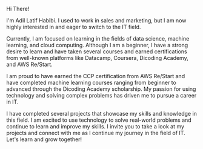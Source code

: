 Hi There!

I'm Adil Latif Habibi. I used to work in sales and marketing, but I am now highly interested in and eager to switch to the IT field.

Currently, I am focused on learning in the fields of data science, machine learning, and cloud computing. Although I am a beginner, I have a strong desire to learn and have taken several courses and earned certifications from well-known platforms like Datacamp, Coursera, Dicoding Academy, and AWS Re/Start.

I am proud to have earned the CCP certification from AWS Re/Start and have completed machine learning courses ranging from beginner to advanced through the Dicoding Academy scholarship. My passion for using technology and solving complex problems has driven me to pursue a career in IT.

I have completed several projects that showcase my skills and knowledge in this field. I am excited to use technology to solve real-world problems and continue to learn and improve my skills.
I invite you to take a look at my projects and connect with me as I continue my journey in the field of IT. Let's learn and grow together!

<!---
alhabibii/alhabibii is a ✨ special ✨ repository because its `README.md` (this file) appears on your GitHub profile.
You can click the Preview link to take a look at your changes.
--->

